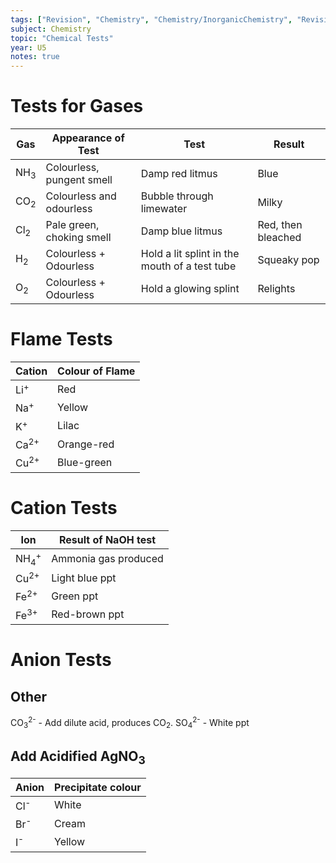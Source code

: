 ```yaml
---
tags: ["Revision", "Chemistry", "Chemistry/InorganicChemistry", "Revision/RevisionNotes"]
subject: Chemistry
topic: "Chemical Tests"
year: U5
notes: true
---
```


# Tests for Gases
| Gas            | Appearance of Test        | Test                                          | Result             |
| -------------- | ------------------------- | --------------------------------------------- | ------------------ |
| NH<sub>3</sub> | Colourless, pungent smell | Damp red litmus                               | Blue               |
| CO<sub>2</sub> | Colourless and odourless  | Bubble through limewater                      | Milky              |
| Cl<sub>2</sub> | Pale green, choking smell | Damp blue litmus                              | Red, then bleached |
| H<sub>2</sub>  | Colourless + Odourless    | Hold a lit splint in the mouth of a test tube | Squeaky pop        |
| O<sub>2</sub>  | Colourless + Odourless    | Hold a glowing splint                         | Relights           | 

# Flame Tests
| Cation          | Colour of Flame |
| --------------- | --------------- |
| Li<sup>+</sup>  | Red             |
| Na<sup>+</sup>  | Yellow          |
| K<sup>+</sup>   | Lilac           |
| Ca<sup>2+</sup> | Orange-red      |
| Cu<sup>2+</sup> | Blue-green      |

# Cation Tests
| Ion                        | Result of NaOH test  |
| -------------------------- | -------------------- |
| NH<sub>4</sub><sup>+</sup> | Ammonia gas produced |
| Cu<sup>2+</sup>            | Light blue ppt       |
| Fe<sup>2+</sup>            | Green ppt            |
| Fe<sup>3+</sup>            | Red-brown ppt            |

# Anion Tests
## Other
CO<sub>3</sub><sup>2-</sup> - Add dilute acid, produces CO<sub>2</sub>.
SO<sub>4</sub><sup>2-</sup> - White ppt
## Add Acidified AgNO<sub>3</sub>
| Anion          | Precipitate colour |
| -------------- | ------------------ |
| Cl<sup>-</sup> | White              |
| Br<sup>-</sup> | Cream              |
| I<sup>-</sup>  | Yellow             | 
